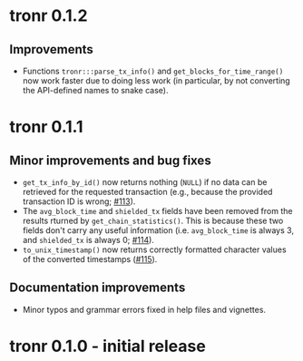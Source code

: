 # tronr 0.1.2

## Improvements

* Functions `tronr:::parse_tx_info()` and `get_blocks_for_time_range()` now work faster due to doing less work (in particular, by not converting the API-defined names to snake case).

# tronr 0.1.1

## Minor improvements and bug fixes

* `get_tx_info_by_id()` now returns nothing (`NULL`) if no data can be retrieved for the requested transaction (e.g., because the provided transaction ID is wrong; [#113](https://github.com/next-game-solutions/tronr/issues/113)).
* The `avg_block_time` and `shielded_tx` fields have been removed from the results rturned by `get_chain_statistics()`. This is because these two fields don't carry any useful information (i.e. `avg_block_time` is always 3, and `shielded_tx` is always 0; [#114](https://github.com/next-game-solutions/tronr/issues/114)).
* `to_unix_timestamp()` now returns correctly formatted character values of the converted timestamps ([#115](https://github.com/next-game-solutions/tronr/issues/115)).

## Documentation improvements

* Minor typos and grammar errors fixed in help files and vignettes.


# tronr 0.1.0 - initial release
